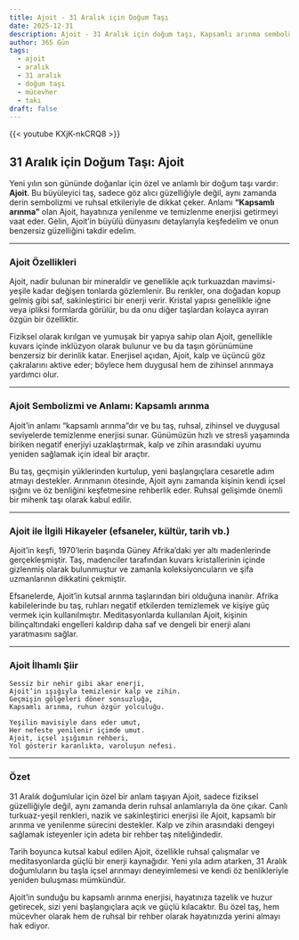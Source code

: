 ```yaml
---
title: Ajoit - 31 Aralık için Doğum Taşı
date: 2025-12-31
description: Ajoit - 31 Aralık için doğum taşı, Kapsamlı arınma sembolü. Bu özel taşın derin anlamını öğrenin.
author: 365 Gün
tags:
  - ajoit
  - aralık
  - 31 aralık
  - doğum taşı
  - mücevher
  - takı
draft: false
---
```


{{< youtube KXjK-nkCRQ8 >}}

## 31 Aralık için Doğum Taşı: Ajoit

Yeni yılın son gününde doğanlar için özel ve anlamlı bir doğum taşı vardır: **Ajoit**. Bu büyüleyici taş, sadece göz alıcı güzelliğiyle değil, aynı zamanda derin sembolizmi ve ruhsal etkileriyle de dikkat çeker. Anlamı **“Kapsamlı arınma”** olan Ajoit, hayatınıza yenilenme ve temizlenme enerjisi getirmeyi vaat eder. Gelin, Ajoit’in büyülü dünyasını detaylarıyla keşfedelim ve onun benzersiz güzelliğini takdir edelim.

---

### Ajoit Özellikleri

Ajoit, nadir bulunan bir mineraldir ve genellikle açık turkuazdan mavimsi-yeşile kadar değişen tonlarda gözlemlenir. Bu renkler, ona doğadan kopup gelmiş gibi saf, sakinleştirici bir enerji verir. Kristal yapısı genellikle iğne veya ipliksi formlarda görülür, bu da onu diğer taşlardan kolayca ayıran özgün bir özelliktir.

Fiziksel olarak kırılgan ve yumuşak bir yapıya sahip olan Ajoit, genellikle kuvars içinde inklüzyon olarak bulunur ve bu da taşın görünümüne benzersiz bir derinlik katar. Enerjisel açıdan, Ajoit, kalp ve üçüncü göz çakralarını aktive eder; böylece hem duygusal hem de zihinsel arınmaya yardımcı olur.

---

### Ajoit Sembolizmi ve Anlamı: Kapsamlı arınma

Ajoit’in anlamı “kapsamlı arınma”dır ve bu taş, ruhsal, zihinsel ve duygusal seviyelerde temizlenme enerjisi sunar. Günümüzün hızlı ve stresli yaşamında biriken negatif enerjiyi uzaklaştırmak, kalp ve zihin arasındaki uyumu yeniden sağlamak için ideal bir araçtır.

Bu taş, geçmişin yüklerinden kurtulup, yeni başlangıçlara cesaretle adım atmayı destekler. Arınmanın ötesinde, Ajoit aynı zamanda kişinin kendi içsel ışığını ve öz benliğini keşfetmesine rehberlik eder. Ruhsal gelişimde önemli bir mihenk taşı olarak kabul edilir.

---

### Ajoit ile İlgili Hikayeler (efsaneler, kültür, tarih vb.)

Ajoit’in keşfi, 1970’lerin başında Güney Afrika’daki yer altı madenlerinde gerçekleşmiştir. Taş, madenciler tarafından kuvars kristallerinin içinde gizlenmiş olarak bulunmuştur ve zamanla koleksiyoncuların ve şifa uzmanlarının dikkatini çekmiştir.

Efsanelerde, Ajoit’in kutsal arınma taşlarından biri olduğuna inanılır. Afrika kabilelerinde bu taş, ruhları negatif etkilerden temizlemek ve kişiye güç vermek için kullanılmıştır. Meditasyonlarda kullanılan Ajoit, kişinin bilinçaltındaki engelleri kaldırıp daha saf ve dengeli bir enerji alanı yaratmasını sağlar.

---

### Ajoit İlhamlı Şiir

```
Sessiz bir nehir gibi akar enerji,
Ajoit’in ışığıyla temizlenir kalp ve zihin.
Geçmişin gölgeleri döner sonsuzluğa,
Kapsamlı arınma, ruhun özgür yolculuğu.

Yeşilin mavisiyle dans eder umut,
Her nefeste yenilenir içimde umut.
Ajoit, içsel ışığımın rehberi,
Yol gösterir karanlıkta, varoluşun nefesi.
```

---

### Özet

31 Aralık doğumlular için özel bir anlam taşıyan Ajoit, sadece fiziksel güzelliğiyle değil, aynı zamanda derin ruhsal anlamlarıyla da öne çıkar. Canlı turkuaz-yeşil renkleri, nazik ve sakinleştirici enerjisi ile Ajoit, kapsamlı bir arınma ve yenilenme sürecini destekler. Kalp ve zihin arasındaki dengeyi sağlamak isteyenler için adeta bir rehber taş niteliğindedir.

Tarih boyunca kutsal kabul edilen Ajoit, özellikle ruhsal çalışmalar ve meditasyonlarda güçlü bir enerji kaynağıdır. Yeni yıla adım atarken, 31 Aralık doğumluların bu taşla içsel arınmayı deneyimlemesi ve kendi öz benlikleriyle yeniden buluşması mümkündür.

Ajoit’in sunduğu bu kapsamlı arınma enerjisi, hayatınıza tazelik ve huzur getirecek, sizi yeni başlangıçlara açık ve güçlü kılacaktır. Bu özel taş, hem mücevher olarak hem de ruhsal bir rehber olarak hayatınızda yerini almayı hak ediyor.